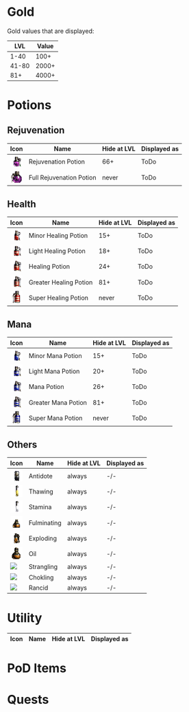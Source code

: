 # Gold
Gold values that are displayed:

| LVL | Value |
| --- | --- |
| 1-40 | 100+ |
| 41-80| 2000+|
| 81+ | 4000+ |

# Potions
## Rejuvenation

| Icon | Name | Hide at LVL | Displayed as |
| --- | --- | --- | --- |
| ![](../icons/Rejuv.gif) | Rejuvenation Potion | 66+ | ToDo |
| ![](../icons/Fullrejuv.gif) | Full Rejuvenation Potion | never | ToDo |

## Health

| Icon | Name | Hide at LVL | Displayed as |
| --- | --- | --- | --- |
| ![Minor](../icons/Minorhealing.gif) | Minor Healing Potion | 15+ | ToDo |
| ![](../icons/Lighthealing.gif) | Light Healing Potion | 18+ | ToDo |
| ![](../icons/Healing.gif) | Healing Potion | 24+ | ToDo |
| ![](../icons/Greaterhealing.gif) | Greater Healing Potion | 81+ | ToDo |
| ![](../icons/Superhealing.gif) | Super Healing Potion | never | ToDo |

## Mana

| Icon | Name | Hide at LVL | Displayed as |
| --- | --- | --- | --- |
| ![](../icons/Minormana.gif) | Minor Mana Potion | 15+ | ToDo |
| ![](../icons/Lightmana.gif) | Light Mana Potion | 20+ | ToDo |
| ![](../icons/Mana.gif) | Mana Potion | 26+ | ToDo |
| ![](../icons/Greatermana.gif) | Greater Mana Potion | 81+ | ToDo |
| ![](../icons/Supermana.gif) | Super Mana Potion | never | ToDo |

## Others

| Icon | Name | Hide at LVL | Displayed as |
| --- | --- | --- | --- |
| ![](../icons/Antidote.gif) | Antidote | always | -/- |
| ![](../icons/Thawing.gif) | Thawing | always | -/- |
| ![](../icons/Stamina.gif) | Stamina | always | -/- |
| ![](../icons/Fulminatingpotion.gif) | Fulminating | always | -/- |
| ![](../icons/Explodingpotion.gif) | Exploding | always | -/- |
| ![](../icons/Oilpotion.gif) | Oil | always | -/- |
| ![](../icons/Stranglingpotion.gif) | Strangling | always | -/- |
| ![](../icons/Choklingpotion.gif) | Chokling | always | -/- |
| ![](../icons/Rancidpotion.gif) | Rancid | always | -/- |

# Utility

| Icon | Name | Hide at LVL | Displayed as |
| --- | --- | --- | --- |

# PoD Items

# Quests